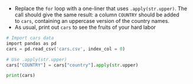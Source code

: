 - Replace the `for` loop with a one-liner that uses `.apply(str.upper)`. The call should give the same result: a column `COUNTRY` should be added to `cars`, containing an uppercase version of the country names.
- As usual, print out `cars` to see the fruits of your hard labor
```Python
# Import cars data
import pandas as pd
cars = pd.read_csv('cars.csv', index_col = 0)

# Use .apply(str.upper)
cars["COUNTRY"] = cars["country"].apply(str.upper)

print(cars)
```